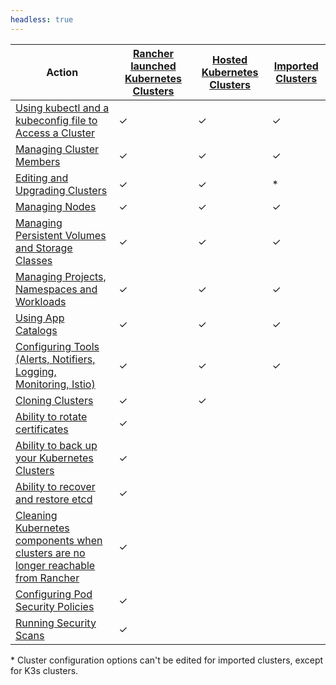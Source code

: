 ```yaml
---
headless: true
---
```

| Action | [Rancher launched Kubernetes Clusters](./cluster-provisioning/rke-clusters.md) | [Hosted Kubernetes Clusters](./cluster-provisioning/hosted-kubernetes-clusters.md) | [Imported Clusters](./cluster-provisioning/imported-clusters) |
| --- | --- | ---| ---|
| [Using kubectl and a kubeconfig file to Access a Cluster](./cluster-admin/cluster-access/kubectl.md) | ✓ | ✓ | ✓ |
| [Managing Cluster Members](./cluster-admin/cluster-access/cluster-members.md) | ✓ | ✓ | ✓ |
| [Editing and Upgrading Clusters](./cluster-admin/editing-clusters.md) | ✓ | ✓ | * |
| [Managing Nodes](./cluster-admin/nodes) | ✓ | ✓ | ✓ |
| [Managing Persistent Volumes and Storage Classes](./cluster-admin/volumes-and-storage.md) | ✓ | ✓ | ✓ |
| [Managing Projects, Namespaces and Workloads](./cluster-admin/projects-and-namespaces.md) | ✓ | ✓ | ✓ |
| [Using App Catalogs](./catalog.md) | ✓ | ✓ | ✓ |
| [Configuring Tools (Alerts, Notifiers, Logging, Monitoring, Istio)](./cluster-admin/tools.md) | ✓ | ✓ | ✓ |
| [Cloning Clusters](./cluster-admin/cloning-clusters.md)| ✓ | ✓ | |
| [Ability to rotate certificates](./cluster-admin/certificate-rotation.md) | ✓ |  | |
| [Ability to back up your Kubernetes Clusters](./cluster-admin/backing-up-etcd.md) | ✓ | | |
| [Ability to recover and restore etcd](./cluster-admin/restoring-etcd.md) | ✓ | | |
| [Cleaning Kubernetes components when clusters are no longer reachable from Rancher](./cluster-admin/cleaning-cluster-nodes.md) | ✓ | | |
| [Configuring Pod Security Policies](./cluster-admin/pod-security-policy.md) | ✓ |  | |
| [Running Security Scans](./security/security-scan.md) | ✓ |  | |

\* Cluster configuration options can't be edited for imported clusters, except for K3s clusters.

